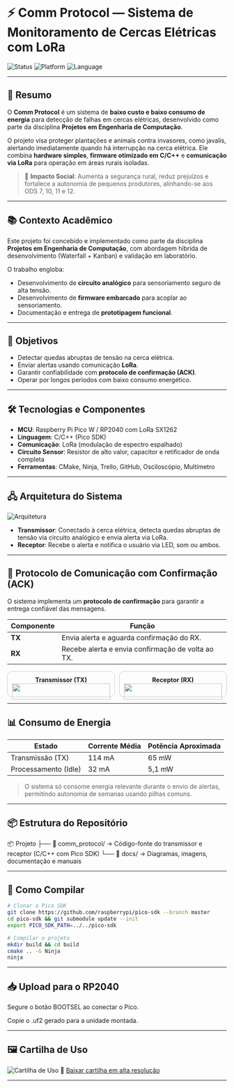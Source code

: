 # ⚡ Comm Protocol — Sistema de Monitoramento de Cercas Elétricas com LoRa

![Status](https://img.shields.io/badge/status-ativo-success)
![Platform](https://img.shields.io/badge/platform-RP2040-orange)
![Language](https://img.shields.io/badge/language-C%2FC%2B%2B-green)

---

## 📖 Resumo

O **Comm Protocol** é um sistema de **baixo custo e baixo consumo de energia** para detecção de falhas em cercas elétricas, desenvolvido como parte da disciplina **Projetos em Engenharia de Computação**.

O projeto visa proteger plantações e animais contra invasores, como javalis, alertando imediatamente quando há interrupção na cerca elétrica. Ele combina **hardware simples**, **firmware otimizado em C/C++** e **comunicação via LoRa** para operação em áreas rurais isoladas.

> 🎯 **Impacto Social**: Aumenta a segurança rural, reduz prejuízos e fortalece a autonomia de pequenos produtores, alinhando-se aos ODS 7, 10, 11 e 12.

---

## 📚 Contexto Acadêmico

Este projeto foi concebido e implementado como parte da disciplina **Projetos em Engenharia de Computação**, com abordagem híbrida de desenvolvimento (Waterfall + Kanban) e validação em laboratório.

O trabalho engloba:

- Desenvolvimento de **circuito analógico** para sensoriamento seguro de alta tensão.
- Desenvolvimento de **firmware embarcado** para acoplar ao sensoriamento.
- Documentação e entrega de **prototipagem funcional**.

---

## 🎯 Objetivos

- Detectar quedas abruptas de tensão na cerca elétrica.
- Enviar alertas usando comunicação **LoRa**.
- Garantir confiabilidade com **protocolo de confirmação (ACK)**.
- Operar por longos períodos com baixo consumo energético.

---

## 🛠 Tecnologias e Componentes

- **MCU**: Raspberry Pi Pico W / RP2040 com LoRa SX1262
- **Linguagem**: C/C++ (Pico SDK)
- **Comunicação**: LoRa (modulação de espectro espalhado)
- **Circuito Sensor**: Resistor de alto valor, capacitor e retificador de onda completa
- **Ferramentas**: CMake, Ninja, Trello, GitHub, Osciloscópio, Multímetro

---

## 🖧  Arquitetura do Sistema

![Arquitetura](docs/images/architecture_diagram.png)

- **Transmissor**: Conectado à cerca elétrica, detecta quedas abruptas de tensão via circuito analógico e envia alerta via LoRa.
- **Receptor**: Recebe o alerta e notifica o usuário via LED, som ou ambos.

---

## 📡 Protocolo de Comunicação com Confirmação (ACK)

O sistema implementa um **protocolo de confirmação** para garantir a entrega confiável das mensagens.

| Componente   | Função                                            |
| ------------ | --------------------------------------------------- |
| **TX** | Envia alerta e aguarda confirmação do RX.         |
| **RX** | Recebe alerta e envia confirmação de volta ao TX. |

<div style="display: flex; gap: 10px;">
  <div style="flex: 1; text-align: center; border: 1px solid #ccc; border-radius: 10px; padding: 10px;">
    <strong>Transmissor (TX)</strong><br>
    <img src="docs/images/protocol_flowchart_tx.png" width="100%">
  </div>
  <div style="flex: 1; text-align: center; border: 1px solid #ccc; border-radius: 10px; padding: 10px;">
    <strong>Receptor (RX)</strong><br>
    <img src="docs/images/protocol_flowchart_rx.png" width="100%">
  </div>
</div>

---

## 📊 Consumo de Energia

| Estado               | Corrente Média | Potência Aproximada |
| -------------------- | --------------- | -------------------- |
| Transmissão (TX)    | 114 mA          | 65 mW                |
| Processamento (Idle) | 32 mA           | 5,1 mW               |

> O sistema só consome energia relevante durante o envio de alertas, permitindo autonomia de semanas usando pilhas comuns.

---

## 📦 Estrutura do Repositório

📦 Projeto
├── 📂 comm_protocol/ → Código-fonte do transmissor e receptor (C/C++ com Pico SDK)
└── 📂 docs/ → Diagramas, imagens, documentação e manuais

---

## 🚀 Como Compilar

```bash
# Clonar o Pico SDK
git clone https://github.com/raspberrypi/pico-sdk --branch master
cd pico-sdk && git submodule update --init
export PICO_SDK_PATH=../../pico-sdk

# Compilar o projeto
mkdir build && cd build
cmake .. -G Ninja
ninja
```

---

## 📥 Upload para o RP2040

  Segure o botão BOOTSEL ao conectar o Pico.

  Copie o .uf2 gerado para a unidade montada.

---

## 🖼 Cartilha de Uso

![Cartilha de Uso](docs/images/cartilha_uso.png)
📄 [Baixar cartilha em alta resolução](docs/images/cartilha_uso.png)

---
